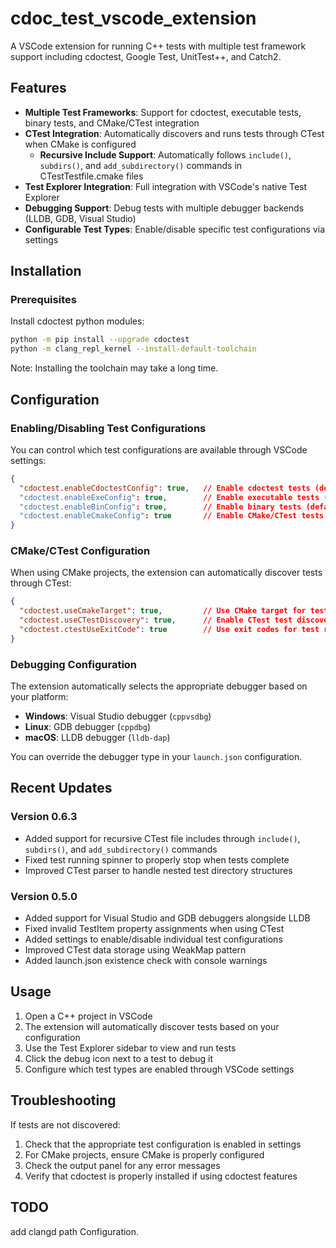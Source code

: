 # cdoc_test_vscode_extension

A VSCode extension for running C++ tests with multiple test framework support including cdoctest, Google Test, UnitTest++, and Catch2.

## Features

- **Multiple Test Frameworks**: Support for cdoctest, executable tests, binary tests, and CMake/CTest integration
- **CTest Integration**: Automatically discovers and runs tests through CTest when CMake is configured
  - **Recursive Include Support**: Automatically follows `include()`, `subdirs()`, and `add_subdirectory()` commands in CTestTestfile.cmake files
- **Test Explorer Integration**: Full integration with VSCode's native Test Explorer
- **Debugging Support**: Debug tests with multiple debugger backends (LLDB, GDB, Visual Studio)
- **Configurable Test Types**: Enable/disable specific test configurations via settings

## Installation

### Prerequisites

Install cdoctest python modules:
```bash
python -m pip install --upgrade cdoctest
python -m clang_repl_kernel --install-default-toolchain
```
Note: Installing the toolchain may take a long time.

## Configuration

### Enabling/Disabling Test Configurations

You can control which test configurations are available through VSCode settings:

```json
{
  "cdoctest.enableCdoctestConfig": true,   // Enable cdoctest tests (default: true)
  "cdoctest.enableExeConfig": true,        // Enable executable tests (default: true)
  "cdoctest.enableBinConfig": true,        // Enable binary tests (default: true)
  "cdoctest.enableCmakeConfig": true       // Enable CMake/CTest tests (default: true)
}
```

### CMake/CTest Configuration

When using CMake projects, the extension can automatically discover tests through CTest:

```json
{
  "cdoctest.useCmakeTarget": true,         // Use CMake target for test discovery
  "cdoctest.useCTestDiscovery": true,      // Enable CTest test discovery
  "cdoctest.ctestUseExitCode": true        // Use exit codes for test results
}
```

### Debugging Configuration

The extension automatically selects the appropriate debugger based on your platform:
- **Windows**: Visual Studio debugger (`cppvsdbg`)
- **Linux**: GDB debugger (`cppdbg`)
- **macOS**: LLDB debugger (`lldb-dap`)

You can override the debugger type in your `launch.json` configuration.

## Recent Updates

### Version 0.6.3
- Added support for recursive CTest file includes through `include()`, `subdirs()`, and `add_subdirectory()` commands
- Fixed test running spinner to properly stop when tests complete
- Improved CTest parser to handle nested test directory structures

### Version 0.5.0
- Added support for Visual Studio and GDB debuggers alongside LLDB
- Fixed invalid TestItem property assignments when using CTest
- Added settings to enable/disable individual test configurations
- Improved CTest data storage using WeakMap pattern
- Added launch.json existence check with console warnings

## Usage

1. Open a C++ project in VSCode
2. The extension will automatically discover tests based on your configuration
3. Use the Test Explorer sidebar to view and run tests
4. Click the debug icon next to a test to debug it
5. Configure which test types are enabled through VSCode settings

## Troubleshooting

If tests are not discovered:
1. Check that the appropriate test configuration is enabled in settings
2. For CMake projects, ensure CMake is properly configured
3. Check the output panel for any error messages
4. Verify that cdoctest is properly installed if using cdoctest features

## TODO
add clangd path Configuration.
